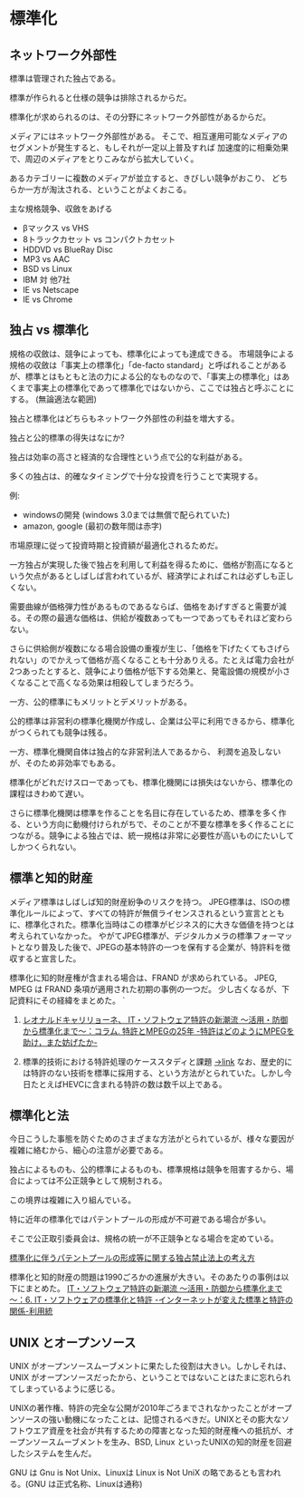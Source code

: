 # 標準化
## ネットワーク外部性

標準は管理された独占である。

標準が作られると仕様の競争は排除されるからだ。

標準化が求められるのは、その分野にネットワーク外部性があるからだ。

メディアにはネットワーク外部性がある。
そこで、相互運用可能なメディアのセグメントが発生すると、もしそれが一定以上普及すれば
加速度的に相乗効果で、周辺のメディアをとりこみながら拡大していく。

あるカテゴリーに複数のメディアが並立すると、きびしい競争がおこり、
どちらか一方が淘汰される、ということがよくおこる。

主な規格競争、収斂をあげる

 - βマックス vs VHS
 - 8トラックカセット vs コンパクトカセット
 - HDDVD vs BlueRay Disc
 - MP3 vs AAC
 - BSD vs Linux
 - IBM 対 他7社
 - IE vs Netscape
 - IE vs Chrome

## 独占 vs 標準化

規格の収斂は、競争によっても、標準化によっても達成できる。
市場競争による規格の収斂は「事実上の標準化」「de-facto standard」と呼ばれることがあるが、標準とはもともと法の力による公的なものなので、「事実上の標準化」はあくまで事実上の標準化であって標準化ではないから、ここでは独占と呼ぶことにする。
(無論適法な範囲)

独占と標準化はどちらもネットワーク外部性の利益を増大する。

独占と公的標準の得失はなにか?

独占は効率の高さと経済的な合理性という点で公的な利益がある。

多くの独占は、的確なタイミングで十分な投資を行うことで実現する。

例:

- windowsの開発 (windows 3.0までは無償で配られていた)
- amazon, google (最初の数年間は赤字)

市場原理に従って投資時期と投資額が最適化されるためだ。

一方独占が実現した後で独占を利用して利益を得るために、価格が割高になるという欠点があるとしばしば言われているが、経済学によればこれは必ずしも正しくない。

需要曲線が価格弾力性があるものであるならば、価格をあげすぎると需要が減る。その際の最適な価格は、供給が複数あっても一つであってもそれほど変わらない。

さらに供給側が複数になる場合設備の重複が生じ、「価格を下げたくてもさげられない」のでかえって価格が高くなることも十分ありえる。たとえば電力会社が2つあったとすると、競争により価格が低下する効果と、発電設備の規模が小さくなることで高くなる効果は相殺してしまうだろう。


一方、公的標準にもメリットとデメリットがある。

公的標準は非営利の標準化機関が作成し、企業は公平に利用できるから、標準化がつくられても競争は残る。

一方、標準化機関自体は独占的な非営利法人であるから、
利潤を追及しないが、そのため非効率でもある。

標準化がどれだけスローであっても、標準化機関には損失はないから、標準化の課程はきわめて遅い。

さらに標準化機関は標準を作ることを名目に存在しているため、標準を多く作る、という方向に動機付けられがちで、そのことが不要な標準を多く作ることにつながる。競争による独占では、統一規格は非常に必要性が高いものにたいしてしかつくられない。

## 標準と知的財産

メディア標準はしばしば知的財産紛争のリスクを持つ。
JPEG標準は、ISOの標準化ルールによって、すべての特許が無償ライセンスされるという宣言とともに、標準化された。標準化当時はこの標準がビジネス的に大きな価値を持つとは考えられていなかった。
やがてJPEG標準が、デジタルカメラの標準フォーマットとなり普及した後で、JPEGの基本特許の一つを保有する企業が、特許料を徴収すると宣言した。

標準化に知的財産権が含まれる場合は、FRAND が求められている。
JPEG, MPEG は FRAND 条項が適用された初期の事例の一つだ。
少し古くなるが、下記資料にその経緯をまとめた。
`

1. [レオナルドキャリリョーネ、 IT・ソフトウェア特許の新潮流 ～活用・防御から標準化まで～：コラム. 特許とMPEGの25年 -特許はどのようにMPEGを助け，また妨げたか-](http://id.nii.ac.jp/1001/00090032/)


1. 標準的技術における特許処理のケーススタディと課題
[->link](http://id.nii.ac.jp/1001/00098394/)
なお、歴史的には特許のない技術を標準に採用する、という方法がとられていた。しかし今日たとえばHEVCに含まれる特許の数は数千以上である。

## 標準化と法

今日こうした事態を防ぐためのさまざまな方法がとられているが、様々な要因が複雑に絡むから、細心の注意が必要である。

独占によるものも、公的標準によるものも、標準規格は競争を阻害するから、場合によっては不公正競争として規制される。

この境界は複雑に入り組んでいる。

特に近年の標準化ではパテントプールの形成が不可避である場合が多い。

そこで公正取引委員会は、規格の統一が不正競争となる場合を定めている。

[標準化に伴うパテントプールの形成等に関する独占禁止法上の考え方](https://www.jftc.go.jp/dk/guideline/unyoukijun/patent.html)


標準化と知的財産の問題は1990ごろかの進展が大きい。そのあたりの事例は以下にまとめた。
[IT・ソフトウェア特許の新潮流 ～活用・防御から標準化まで～：6. IT・ソフトウェアの標準化と特許 -インターネットが変えた標準と特許の関係-利用統](http://id.nii.ac.jp/1001/00090031/)

## UNIX とオープンソース

UNIX がオープンソースムーブメントに果たした役割は大きい。しかしそれは、UNIX がオープンソースだったから、ということではないことはたまに忘れられてしまっているように感じる。

UNIXの著作権、特許の完全な公開が2010年ごろまでされなかったことがオープンソースの強い動機になったことは、記憶されるべきだ。UNIXとその膨大なソフトウエア資産を社会が共有するための障害となった知的財産権への抵抗が、オープンソースムーブメントを生み、BSD, Linux といったUNIXの知的財産を回避したシステムを生んだ。

GNU は Gnu is Not Unix、Linuxは Linux is Not UniX の略であるとも言われる。(GNU は正式名称、Linuxは通称)